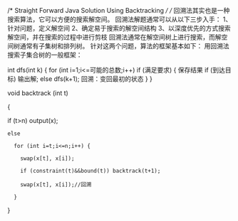 /*
Straight Forward Java Solution Using Backtracking
*/
/*
回溯法其实也是一种搜索算法，它可以方便的搜索解空间。 
回溯法解题通常可以从以下三步入手： 
1、针对问题，定义解空间 
2、确定易于搜索的解空间结构 
3、以深度优先的方式搜索解空间，并在搜索的过程中进行剪枝 
回溯法通常在解空间树上进行搜索，而解空间树通常有子集树和排列树。 针对这两个问题，算法的框架基本如下： 
用回溯法搜索子集合树的一般框架： 

int dfs(int k)
{
    for (int i=1;i<=可能的总数;i++)
      if (满足要求) 
        {
            保存结果
            if (到达目标) 输出解; else dfs(k+1);
            回溯：变回最初的状态
        }
}

void backtrack (int t)

{

  if (t>n) output(x);

    else

      for (int i=t;i<=n;i++) {

        swap(x[t], x[i]);

        if (constraint(t)&&bound(t)) backtrack(t+1);

        swap(x[t], x[i]);//回溯

      }

} 